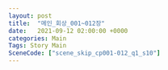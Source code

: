 ```yaml
---
layout: post
title:  "메인_회상_001~012장"
date:   2021-09-12 02:00:00 +0000
categories: Main
Tags: Story Main
SceneCode: ["scene_skip_cp001-012_q1_s10"]
---
```

